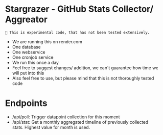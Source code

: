 # Stargrazer - GitHub Stats Collector/ Aggreator
```
🦺 This is experimental code, that has not been tested extensively.
```

- We are running this on render.com
- One database
- One webservice
- One cronjob service
- We run this once a day
- Feel free to suggest changes/ addition, we can't guarantee how time we will put into this
- Also feel free to use, but please mind that this is not thoroughly tested code

# Endpoints
- /api/poll: Trigger datapoint collection for this moment
- /api/stat: Get a monthly aggregated timeline of previously collected stats. Highest value for month is used.
